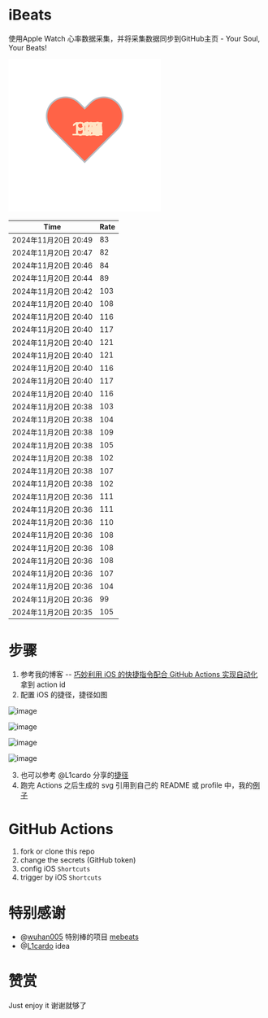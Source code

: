 # iBeats
使用Apple Watch 心率数据采集，并将采集数据同步到GitHub主页 - Your Soul, Your Beats!

![](./files/heart.svg)

<!--START_SECTION:my_heart_rate-->
| Time | Rate | 
 | ---- | ---- | 
| 2024年11月20日 20:49 | 83 |
| 2024年11月20日 20:47 | 82 |
| 2024年11月20日 20:46 | 84 |
| 2024年11月20日 20:44 | 89 |
| 2024年11月20日 20:42 | 103 |
| 2024年11月20日 20:40 | 108 |
| 2024年11月20日 20:40 | 116 |
| 2024年11月20日 20:40 | 117 |
| 2024年11月20日 20:40 | 121 |
| 2024年11月20日 20:40 | 121 |
| 2024年11月20日 20:40 | 116 |
| 2024年11月20日 20:40 | 117 |
| 2024年11月20日 20:40 | 116 |
| 2024年11月20日 20:38 | 103 |
| 2024年11月20日 20:38 | 104 |
| 2024年11月20日 20:38 | 109 |
| 2024年11月20日 20:38 | 105 |
| 2024年11月20日 20:38 | 102 |
| 2024年11月20日 20:38 | 107 |
| 2024年11月20日 20:38 | 102 |
| 2024年11月20日 20:36 | 111 |
| 2024年11月20日 20:36 | 111 |
| 2024年11月20日 20:36 | 110 |
| 2024年11月20日 20:36 | 108 |
| 2024年11月20日 20:36 | 108 |
| 2024年11月20日 20:36 | 108 |
| 2024年11月20日 20:36 | 107 |
| 2024年11月20日 20:36 | 104 |
| 2024年11月20日 20:36 | 99 |
| 2024年11月20日 20:35 | 105 |

<!--END_SECTION:my_heart_rate-->

# 步骤
1. 参考我的博客 -- [巧妙利用 iOS 的快捷指令配合 GitHub Actions 实现自动化](https://github.com/yihong0618/gitblog/issues/198) 拿到 action id
2. 配置 iOS 的捷径，捷径如图

![image](https://user-images.githubusercontent.com/15976103/122154218-0db0b480-ce97-11eb-93bb-5aec07c558dc.png)

![image](https://user-images.githubusercontent.com/15976103/122154236-186b4980-ce97-11eb-8e4b-70551a0391ae.png)

![image](https://user-images.githubusercontent.com/15976103/122154268-2d47dd00-ce97-11eb-902e-3acf292265a9.png)

![image](https://user-images.githubusercontent.com/15976103/122174055-fa144680-ceb4-11eb-9be2-3eb83cd516f7.png)

3. 也可以参考 @L1cardo 分享的[捷径](https://www.icloud.com/shortcuts/6ab6047b459c41ad822ad6b94b1c03d4)
4. 跑完 Actions 之后生成的 svg 引用到自己的 README 或 profile 中，我的[例子](https://github.com/yihong0618) 

# GitHub Actions

1. fork or clone this repo
2. change the secrets (GitHub token)
3. config iOS `Shortcuts` 
4. trigger by iOS `Shortcuts`

# 特别感谢
- @[wuhan005](https://github.com/wuhan005) 特别棒的项目 [mebeats](https://github.com/wuhan005/mebeats)
- @[L1cardo](https://github.com/L1cardo) idea

# 赞赏
Just enjoy it
谢谢就够了
